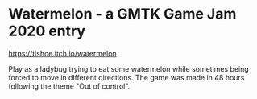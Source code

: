 # Watermelon - a GMTK Game Jam 2020 entry
https://tishoe.itch.io/watermelon

Play as a ladybug trying to eat some watermelon while sometimes being forced to move in different directions.
The game was made in 48 hours following the theme "Out of control".
